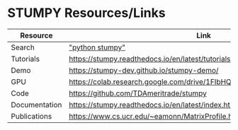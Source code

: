# STUMPY Resources/Links

| Resource      | Link                                                                      |
|---------------|---------------------------------------------------------------------------|
| Search        | ["python stumpy"](https://stumpy.readthedocs.io/en/latest/index.html)       |
| Tutorials     | https://stumpy.readthedocs.io/en/latest/tutorials.html                    |
| Demo          | https://stumpy-dev.github.io/stumpy-demo/                                 |
| GPU           | https://colab.research.google.com/drive/1FIbHQoD6mJInkhinoMehBDj2E1i7i2j7 |
| Code          | https://github.com/TDAmeritrade/stumpy                                    |
| Documentation | https://stumpy.readthedocs.io/en/latest/index.html                        |
| Publications  | https://www.cs.ucr.edu/~eamonn/MatrixProfile.html                         |

